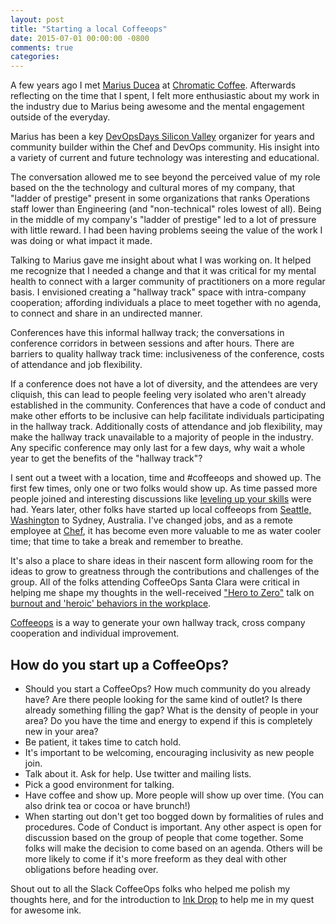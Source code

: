 ```yaml
---
layout: post
title: "Starting a local Coffeeops"
date: 2015-07-01 00:00:00 -0800
comments: true
categories: 
---
```


A few years ago I met [Marius Ducea](https://twitter.com/mariusducea) at [Chromatic Coffee](http://www.chromaticcoffee.com/). Afterwards reflecting on the time that I spent, I felt more enthusiastic about my work in the industry due to Marius being awesome and the mental engagement outside of the everyday. 

Marius has been a key [DevOpsDays Silicon Valley](http://www.devopsdays.org/events/2015-siliconvalley/) organizer for years and community builder within the Chef and DevOps community. His insight into a variety of current and future technology was interesting and educational. 

The conversation allowed me to see beyond the perceived value of my role based on the the technology and cultural mores of my company, that "ladder of prestige" present in some organizations that ranks Operations staff lower than Engineering (and "non-technical" roles lowest of all). Being in the middle of my company's "ladder of prestige" led to a lot of pressure with little reward. I had been having problems seeing the value of the work I was doing or what impact it made.

Talking to Marius gave me insight about what I was working on. It helped me recognize that I needed a change and that it was critical for my mental health to connect with a larger community of practitioners on a more regular basis. I envisioned creating a "hallway track" space with intra-company cooperation; affording individuals a place to meet together with no agenda, to connect and share in an undirected manner.   

Conferences have this informal hallway track; the conversations in conference corridors in between sessions and after hours. There are barriers to quality hallway track time: inclusiveness of the conference, costs of attendance and job flexibility.

If a conference does not have a lot of diversity, and the attendees are very cliquish, this can lead to people feeling very isolated who aren't already established in the community. Conferences that have a code of conduct and make other efforts to be inclusive can help facilitate individuals participating in the hallway track. Additionally costs of attendance and job flexibility, may make the hallway track unavailable to a majority of people in the industry. Any specific conference may only last for a few days, why wait a whole year to get the benefits of the "hallway track"?

I sent out a tweet with a location, time and #coffeeops and showed up. The first few times, only one or two folks would show up. As time passed more people joined and interesting discussions like [leveling up your skills](https://medium.com/bridging-the-gaps/leveling-up-your-skills-51169238e0d7) were had. Years later, other folks have started up local coffeeops from [Seattle, Washington](http://www.meetup.com/Downtown-Seattle-Friday-Morning-CoffeeOps/) to Sydney, Australia. I've changed jobs, and as a remote employee at [Chef](http://chef.io), it has become even more valuable to me as water cooler time; that time to take a break and remember to breathe.

It's also a place to share ideas in their nascent form allowing room for the ideas to grow to greatness through the contributions and challenges of the group. All of the folks attending CoffeeOps Santa Clara were critical in helping me shape my thoughts in the well-received ["Hero to Zero"](http://livestream.com/devopsdaysorg/events/3044568/videos/52394934) talk on [burnout and 'heroic' behaviors in the workplace](http://burnout.io/). 

[Coffeeops](http://www.coffeeops.org/) is a way to generate your own hallway track, cross company cooperation and individual improvement. 

<h2>How do you start up a CoffeeOps?</h2>

* Should you start a CoffeeOps? How much community do you already have? Are there people looking for the same kind of outlet? Is there already something filling the gap? What is the density of people in your area? Do you have the time and energy to expend if this is completely new in your area? 
* Be patient, it takes time to catch hold. 
* It's important to be welcoming, encouraging inclusivity as new people join. 
* Talk about it. Ask for help. Use twitter and mailing lists. 
* Pick a good environment for talking.
* Have coffee and show up. More people will show up over time. (You can also drink tea or cocoa or have brunch!) 
* When starting out don't get too bogged down by formalities of rules and procedures. Code of Conduct is important. Any other aspect is open for discussion based on the group of people that come together. Some folks will make the decision to come based on an agenda. Others will be more likely to come if it's more freeform as they deal with other obligations before heading over. 

Shout out to all the Slack CoffeeOps folks who helped me polish my thoughts here, and for the introduction to [Ink Drop](http://www.gouletpens.com/ink-drop) to help me in my quest for awesome ink. 